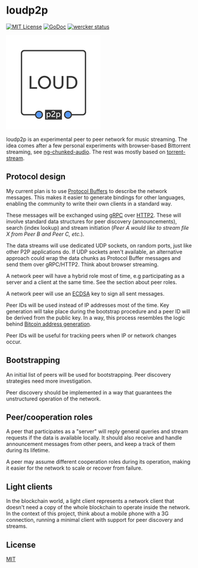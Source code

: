 
# loudp2p

[![MIT License][license-image]][license-url]
[![GoDoc](https://godoc.org/github.com/matiasinsaurralde/loudp2p?status.svg)](https://godoc.org/github.com/matiasinsaurralde/loudp2p)
[![wercker status](https://app.wercker.com/status/03d6050e5c3d48f8139ae9493f172b30/s/master "wercker status")](https://app.wercker.com/project/byKey/03d6050e5c3d48f8139ae9493f172b30)

![loudp2p](assets/logo.png)

loudp2p is an experimental peer to peer network for music streaming. The idea comes after a few personal experiments with browser-based Bittorrent streaming, see [ng-chunked-audio](https://github.com/matiasinsaurralde/ng-chunked-audio). The rest was mostly based on [torrent-stream](https://github.com/mafintosh/torrent-stream).

## Protocol design

My current plan is to use [Protocol Buffers](https://developers.google.com/protocol-buffers/) to describe the network messages. This makes it easier to generate bindings for other languages, enabling the community to write their own clients in a standard way.

These messages will be exchanged using [gRPC](http://www.grpc.io/) over [HTTP2](https://en.wikipedia.org/wiki/HTTP/2). These will involve standard data structures for peer discovery (announcements), search (index lookup) and stream initiation (*Peer A would like to stream file X from Peer B and Peer C, etc.*).

The data streams will use dedicated UDP sockets, on random ports, just like other P2P applications do. If UDP sockets aren't available, an alternative approach could wrap the data chunks as Protocol Buffer messages and send them over gRPC/HTTP2. Think about browser streaming.

A network peer will have a hybrid role most of time, e.g participating as a server and a client at the same time. See the section about peer roles.

A network peer will use an [ECDSA](https://en.wikipedia.org/wiki/Elliptic_Curve_Digital_Signature_Algorithm) key to sign all sent messages.

Peer IDs will be used instead of IP addresses most of the time. Key generation will take place during the bootstrap procedure and a peer ID will be derived from the public key. In a way, this process resembles the logic behind [Bitcoin address generation](https://en.bitcoin.it/wiki/Technical_background_of_version_1_Bitcoin_addresses). 

Peer IDs will be useful for tracking peers when IP or network changes occur. 

## Bootstrapping

An initial list of peers will be used for bootstrapping. Peer discovery strategies need more investigation.

Peer discovery should be implemented in a way that guarantees the unstructured operation of the network.

## Peer/cooperation roles

A peer that participates as a "server" will reply general queries and stream requests if the data is available locally. It should also receive and handle announcement messages from other peers, and keep a track of them during its lifetime.

A peer may assume different cooperation roles during its operation, making it easier for the network to scale or recover from failure.

## Light clients

In the blockchain world, a light client represents a network client that doesn't need a copy of the whole blockchain to operate inside the network. In the context of this project, think about a mobile phone with a 3G connection, running a minimal client with support for peer discovery and streams.

## License

[MIT](LICENSE.md)

[license-url]: LICENSE

[license-image]: http://img.shields.io/badge/license-MIT-blue.svg?style=flat